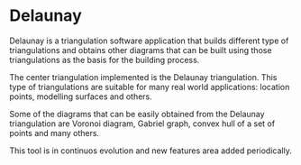 # Delaunay
Delaunay is a triangulation software application that builds different type of triangulations and obtains other diagrams that
can be built using those triangulations as the basis for the building process.

The center triangulation implemented is the Delaunay triangulation. This type of triangulations are suitable for many real 
world applications: location points, modelling surfaces and others.

Some of the diagrams that can be easily obtained from the Delaunay triangulation are Voronoi diagram, Gabriel graph, convex hull of a set of points and many others.

This tool is in continuos evolution and new features area added periodically.
